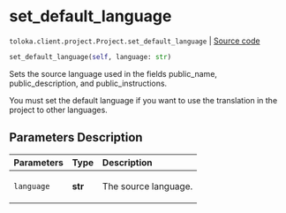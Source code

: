 # set_default_language
`toloka.client.project.Project.set_default_language` | [Source code](https://github.com/Toloka/toloka-kit/blob/v0.1.24/src/client/project/__init__.py#L196)

```python
set_default_language(self, language: str)
```

Sets the source language used in the fields public_name, public_description, and public_instructions.


You must set the default language if you want to use the translation in the project to other languages.

## Parameters Description

| Parameters | Type | Description |
| :----------| :----| :-----------|
`language`|**str**|<p>The source language.</p>
